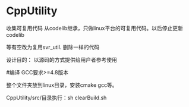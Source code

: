 # CppUtility
收集可复用代码
从codelib继承，只做linux平台的可复用代码。以后停止更新codelib
<!-- 部分代码和 svr_util一样，已svr_util为准。优先维护 -->
等有空改为复用svr_util. 删除一样的代码

设计目的：
	以源码的方式提供给用户者参考使用

#编译
GCC要求>=4.8版本

整个文件夹放到linux目录，安装cmake gcc等。

CppUtility/src/目录执行：sh clearBuild.sh

